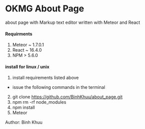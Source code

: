 OKMG About Page
=
about page with Markup text editor written with Meteor and React
#### Requirments
1. Meteor ~ 1.7.0.1
2. React ~ 16.4.0
3. NPM > 5.6.0

#### install for linux / unix
1. install requirements listed above
*  issue the following commands in the terminal
2. git clone https://github.com/BinhKhuu/about_page.git
3. npm rm -rf node_modules
4. npm install
5. Meteor

Author: Binh Khuu